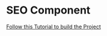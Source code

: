 # SEO Component

[Follow this Tutorial to build the Project](https://www.jimraptis.com/blog/seo-component-for-next-js-react)